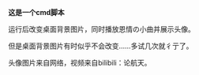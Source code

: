 **这是一个cmd脚本**

运行后改变桌面背景图片，同时播放恩情の小曲并展示头像。

但是桌面背景图片有时似乎不会改变……多试几次就彳亍了。

头像图片来自网络，视频来自bilibili：论航天。
